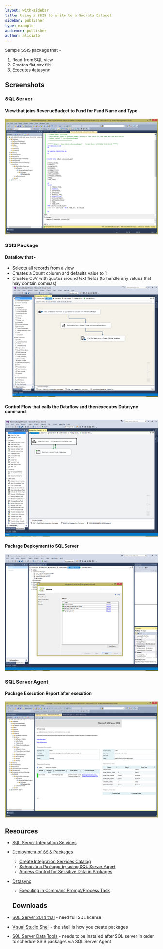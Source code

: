 ```yaml
---
layout: with-sidebar
title: Using a SSIS to write to a Socrata Dataset
sidebar: publisher
type: example
audience: publisher
author: aliciatb
---
```


Sample SSIS package that -

1. Read from SQL view 
2. Creates flat csv file
3. Executes datasync

## Screenshots

### SQL Server

#### View that joins RevenueBudget to Fund for Fund Name and Type
![SQL View](https://github.com/socrata/dev.socrata.com/raw/gh-pages/img/SQLView.PNG)

### SSIS Package

#### Dataflow that -
* Selects all records from a view
* Creates a Count column and defaults value to 1
* Creates CSV with quotes around text fields (to handle any values that may contain commas)
![SSIS screenshot dataflow](https://github.com/socrata/dev.socrata.com/raw/gh-pages/img/DataFlowTransformationTasks.PNG)

#### Control Flow that calls the Dataflow and then executes Datasync command
![SSIS screenshot workflow](https://github.com/socrata/dev.socrata.com/raw/gh-pages/img/ControlFlowTasks.PNG)

#### Package Deployment to SQL Server
![SSIS screenshot of package deployment](https://github.com/socrata/dev.socrata.com/raw/gh-pages/img/DeployPackageStep.PNG)

### SQL Server Agent

#### Package Execution Report after execution
![SSIS screenshot dataflow](https://github.com/socrata/dev.socrata.com/raw/gh-pages/img/SQLPackageReport.PNG)

## Resources
* [SQL Server Integration Services](https://msdn.microsoft.com/en-us/library/ms141026(v=sql.120).aspx)
* [Deployment of SSIS Packages](https://msdn.microsoft.com/en-us/library/ms137592(v=sql.120))
  * [Create Integration Services Catalog](https://msdn.microsoft.com/en-us/library/gg471509(v=sql.120).aspx)
  * [Schedule a Package by using SQL Server Agent](https://msdn.microsoft.com/en-us/library/gg471507(v=sql.120).aspx)
  * [Access Control for Sensitive Data in Packages](https://msdn.microsoft.com/en-us/library/ms141747(v=sql.120).aspx)

* [Datasync](http://socrata.github.io/datasync/)
  * [Executing in Command Prompt/Process Task](http://socrata.github.io/datasync/guides/setup-standard-job-headless.html)

  ## Downloads
* [SQL Server 2014 trial](https://www.microsoft.com/en-us/evalcenter/evaluate-sql-server-2014) - need full SQL license
* [Visual Studio Shell](https://www.microsoft.com/en-us/download/details.aspx?id=40777) - the shell is how you create packages
* [SQL Server Data Tools](https://www.microsoft.com/download/details.aspx?id=42313) - needs to be installed after SQL server in order to schedule SSIS packages via SQL Server Agent